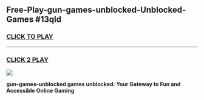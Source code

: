 
## Free-Play-gun-games-unblocked-Unblocked-Games #13qld
<h3>
<a href="https://news.freeplayer.one?title=gun-games-unblocked&ref=8M">CLICK TO PLAY</a></h3>
<hr>

<h3>
<a href="https://news.freeplayer.one?title=gun-games-unblocked&ref=8M">CLICK 2 PLAY</a>
  
</h3>

<a href="https://news.freeplayer.one?title=gun-games-unblocked&ref=8M"><img src="https://clearcache.store/games.png"></a>


**gun-games-unblocked games unblocked: Your Gateway to Fun and Accessible Online Gaming**
